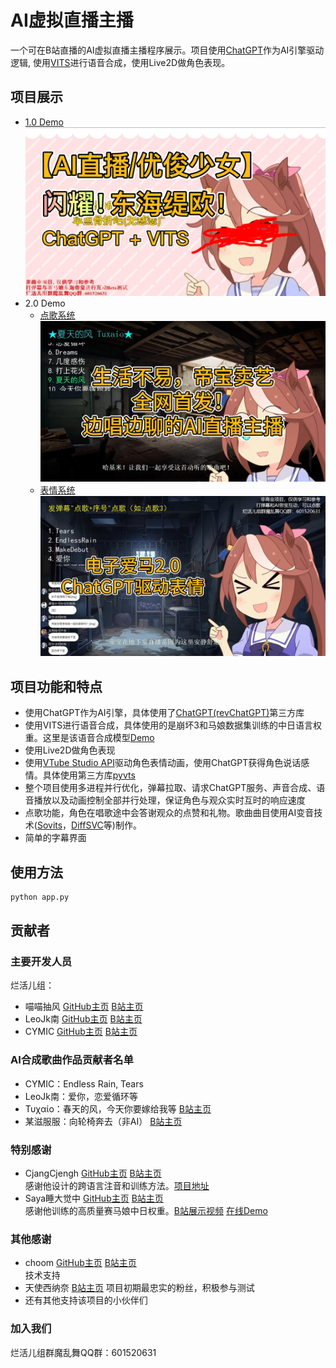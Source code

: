 # AI虚拟直播主播

一个可在B站直播的AI虚拟直播主播程序展示。项目使用[ChatGPT](https://openai.com/blog/chatgpt)作为AI引擎驱动逻辑, 使用[VITS](https://github.com/jaywalnut310/vits)进行语音合成，使用Live2D做角色表现。

## 项目展示
<!--- https://github.com/mattcone/markdown-guide/blob/master/_basic-syntax/line-breaks.md: two or more spaces--->
- [1.0 Demo](https://www.bilibili.com/video/BV13L41197oZ)  
![Demo 1.0 Cover](./demo_1.0.png)
- 2.0 Demo
  - [点歌系统](https://www.bilibili.com/video/BV1Rp4y157of)  
![Request songs Cover](./request_songs.jpg)
  - [表情系统](https://www.bilibili.com/video/BV1ok4y1A7fb/)  
![Expression](./expression.jpg)

## 项目功能和特点

- 使用ChatGPT作为AI引擎，具体使用了[ChatGPT(revChatGPT)](https://github.com/acheong08/ChatGPT)第三方库
- 使用VITS进行语音合成，具体使用的是崩坏3和马娘数据集训练的中日语言权重。这里是该语音合成模型[Demo](https://huggingface.co/spaces/zomehwh/vits-uma-genshin-honkai)
- 使用Live2D做角色表现
- 使用[VTube Studio API](https://github.com/DenchiSoft/VTubeStudio)驱动角色表情动画，使用ChatGPT获得角色说话感情。具体使用第三方库[pyvts](https://github.com/Genteki/pyvts)
- 整个项目使用多进程并行优化，弹幕拉取、请求ChatGPT服务、声音合成、语音播放以及动画控制全部并行处理，保证角色与观众实时互时的响应速度
- 点歌功能，角色在唱歌途中会答谢观众的点赞和礼物。歌曲曲目使用AI变音技术([Sovits](https://github.com/svc-develop-team/so-vits-svc)，[DiffSVC](https://github.com/prophesier/diff-svc)等)制作。
- 简单的字幕界面

## 使用方法

```python
python app.py
```

## 贡献者

### 主要开发人员

烂活儿组：

- 喵喵抽风 [GitHub主页](https://github.com/whiteeat) [B站主页](https://space.bilibili.com/7627329)
- LeoJk南 [GitHub主页](https://github.com/leojnjn) [B站主页](https://space.bilibili.com/603987001)
- CYMIC [GitHub主页](https://github.com/hellocym) [B站主页](https://space.bilibili.com/88937421)

### AI合成歌曲作品贡献者名单

- CYMIC：Endless Rain, Tears
- LeoJk南：爱你，恋爱循环等
- Τυχαίο：春天的风，今天你要嫁给我等 [B站主页](https://space.bilibili.com/381910197)
- 某滋服服：向轮椅奔去（非AI） [B站主页](https://space.bilibili.com/294006665)

### 特别感谢

- CjangCjengh [GitHub主页](https://github.com/CjangCjengh) [B站主页](https://space.bilibili.com/35285881)  
感谢他设计的跨语言注音和训练方法。[项目地址](https://github.com/CjangCjengh/vits)
- Saya睡大觉中 [GitHub主页](https://github.com/SayaSS) [B站主页](https://space.bilibili.com/5955895)  
感谢他训练的高质量赛马娘中日权重。[B站展示视频](https://www.bilibili.com/video/BV1UG4y1W7Ji/) [在线Demo](https://huggingface.co/spaces/zomehwh/vits-uma-genshin-honkai)

### 其他感谢

- choom [GitHub主页](https://github.com/aierchoom) [B站主页](https://space.bilibili.com/95978418)  
技术支持
- 天使西纳奈 [B站主页](https://space.bilibili.com/3494352250734879)
项目初期最忠实的粉丝，积极参与测试
- 还有其他支持该项目的小伙伴们

### 加入我们

烂活儿组群魔乱舞QQ群：601520631
